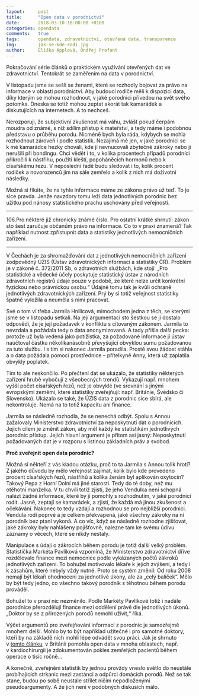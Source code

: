 ```yaml
---
layout:     post
title:      "Open data v porodnictví"
date:       2018-03-10 18:00:00 +0100
categories: opendata
comments:   true
tags:       opendata, zdravotnictví, otevřená data, transparence
img:        jak-se-kde-rodi.jpg
author:     Eliška Applová, Ondřej Profant
---
```


Pokračování série článků o praktickém využívání otevřených dat ve zdravotnictví. Tentokrát se zaměřením na data v porodnictví.

<!--more-->

V listopadu jsme se sešli se ženami, které se rozhodly bojovat za právo na informace v oblasti porodnictví. Aby budoucí rodiče měli k dispozici data, díky kterým se mohou rozhodnout, v jaké porodnici přivedou na svět svého potomka. Dneska se totiž mohou zeptat akorát tak kamarádek a diskutujících na internetech. A to nechceš.

Nerozporuji, že subjektivní zkušenost má váhu, zvlášť pokud čerpám moudra od známé, s níž sdílím přístup k mateřství, a tedy máme i podobnou představu o průběhu porodu. Nicméně bych byla ráda, kdybych se mohla rozhodnout zároveň i podle statistik. Nezajímá mě jen, v jaké porodnici se k mé kamarádce hezky chovali, kde jí nevnucovali zbytečné zákroky nebo ji nerušili při bondingu. Chci vědět i to, v kolika procentech případů porodníci přikročili k nástřihu, použití kleští, popoháněcích hormonů nebo k císařskému řezu. V neposlední řadě budu sledovat i to, kolik procent rodiček a novorozenců jim na sále zemřelo a kolik z nich má doživotní následky. 

Možná si říkáte, že na tyhle informace máme ze zákona právo už teď. To je sice pravda. Jenže navzdory tomu leží data jednotlivých porodnic bez užitku pod nánosy statistického prachu uschovány před veřejností.

---
106.Pro některé již chronicky známé číslo. Pro ostatní krátké shrnutí: zákon sto šest zaručuje občanům právo na informace. Co to v praxi znamená? Tak například nutnost zpřístupnit data a statistiky jednotlivých nemocničních zařízení. 

---

V Čechách je za shromažďování dat z jednotlivých nemocničních zařízení zodpovědný ÚZIS (Ústav zdravotnických informací a statistiky ČR). Problém je v zákoně č. 372/2011 Sb, o zdravotních službách, kde stojí: „Pro statistické a vědecké účely poskytuje statistický ústav z národních zdravotních registrů údaje pouze v podobě, ze které nelze určit konkrétní fyzickou nebo právnickou osobu.“ Údajně tomu tak je kvůli ochraně jednotlivých zdravotnických zařízení. Prý by si totiž veřejnost statistiky špatně vyložila a neuměla s nimi pracovat.

Své o tom ví třeba Jarmila Hnilicová, mimochodem jedna z těch, se kterými jsme se v listopadu setkali. Na její argumentaci sto šestkou se jí dostalo odpovědi, že je její požadavek v konfliktu s citovaným zákonem. Jarmila to nevzdala a požádala tedy o data anonymizovaná. A tady přišla další pecka: protože už byla vedená jako potížistka, za požadované informace jí ústav naúčtoval částku několikanásobně převyšující obvyklou sumu požadovanou za tuto službu. I s tím si nakonec Jarmila poradila. Prostě svou žádost stáhla a o data požádala pomocí prostřednice – přítelkyně Anny, která už zaplatila obvyklý poplatek.

Tím to ale neskončilo. Po přečtení dat se ukázalo, že statistiky některých zařízení hrubě vybočují z všeobecných trendů. Vykazují např. mnohem vyšší počet císařských řezů, než je obvyklé (ve srovnání s jinými evropskými zeměmi, které statistiky zveřejňují: např. Británie, Švédsko či Slovensko). Ukázalo se také, že ÚZIS data z porodnic sice sbírá, ale nekontroluje. Nemá na to totiž kapacitu ani finance.

Jarmila se následně rozhodla, že se nenechá odbýt. Spolu s Annou zažalovaly Ministerstvo zdravotnictví za neposkytnutí dat o porodnicích. Jejich cílem je změnit zákon, aby měl každý ke statistikám jednotlivých porodnic přístup. Jejich hlavní argument je přitom asi jasný: Neposkytnutí požadovaných dat je v rozporu s listinou základních práv a svobod.

**Proč zveřejnit open data porodnic?**

Možná si někteří z vás kladou otázku, proč to ta Jarmila s Annou tolik hrotí? Z jakého důvodu by mělo veřejnost zajímat, kolik bylo kde provedeno procent císařských řezů, nástřihů a kolika ženám byl aplikován oxytocin? Takový Pepa z Horní Dolní má jiné starosti. Tedy do té doby, než mu otěhotní manželka. V tu chvíli totiž zjistí, že jeho Vendulka není schopná nalézt žádné informace, které by jí pomohly s rozhodnutím, v jaké porodnici rodit. Jasně, zeptají se kamarádek, a zjistí, že každá má jinou zkušenost a očekávání. Nakonec to tedy vzdají a rozhodnou se pro nejbližší porodnici. Vendula rodí poprvé a je celkem překvapená, jaké všechny zákroky na ní porodník bez ptaní vykoná. A co víc, když se následně rozhodne zjišťovat, jaké zákroky byly nahlášeny pojišťovně, nalezne tam ke svému údivu záznamy o věcech, které se nikdy nestaly.

Manipulace s údaji o zákrocích během porodu je totiž další velký problém. Statistička Markéta Pavlíková vzpomíná, že Ministerstvo zdravotnictví dříve rozdělovalo finance mezi nemocnice podle vykázaných počtů zákroků jednotlivých zařízení. To bohužel motivovalo lékaře k jejich zvýšení, a tedy i k zásahům, které nebyly vždy nutné. Proto se systém změnil: Od roku 2008 nemají být lékaři ohodnoceni za jednotlivé úkony, ale za „celý balíček“. Mělo by být tedy jedno, co všechno takový porodník s těhotnou během porodu prováděl. 

Bohužel to v praxi nic nezměnilo. Podle Markéty Pavlíkové totiž i nadále porodnice přerozdělují finance mezi oddělení právě dle jednotlivých úkonů. „Doktor by se z přirozených porodů nemohl uživit,“ říká.

Výčet argumentů pro zveřejňování informací z porodnic je samozřejmě mnohem delší. Mohlo by to být například užitečné i pro samotné doktory, kteří by na základě nich mohli lépe odvádět svou práci. Jak je shrnuto v [tomto článku](https://www.profant.eu/opendata/2017/12/12/zpristupnena-data-ve-zdravotnictvi-by-zachranovala-zivoty.html), v Británii pomohla open data v mnoha oblastech, např. v kardiochirurgii je zdokumentován pokles zemřelých pacientů během operace o tisíc ročně…

A konečně, zveřejnění statistik by jednou provždy vneslo světlo do neustále probíhajících strkanic mezi zastánci a odpůrci domácích porodů. Než se tak stane, budou po sobě neustále střílet ničím nepodloženými pseudoargumenty. A že jich není v podobných diskusích málo.

